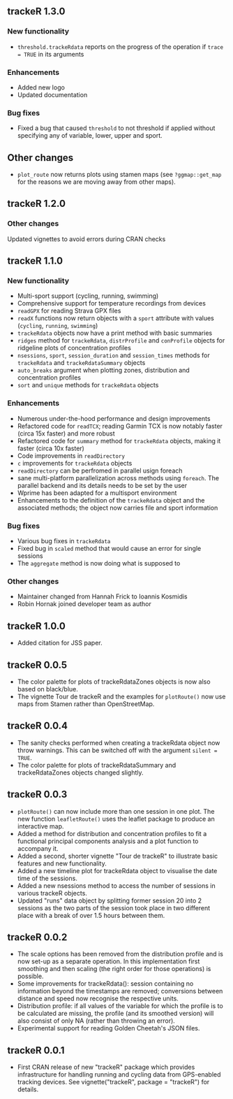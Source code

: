 ## trackeR 1.3.0

### New functionality
* `threshold.trackeRdata` reports on the progress of the operation if `trace = TRUE` in its arguments

### Enhancements
* Added new logo
* Updated documentation

### Bug fixes
* Fixed a bug that caused `threshold` to not threshold if applied without specifying any of variable, lower, upper and sport.

## Other changes
* `plot_route` now returns plots using stamen maps (see `?ggmap::get_map` for the reasons we are moving away from other maps).

## trackeR 1.2.0

### Other changes
Updated vignettes to avoid errors during CRAN checks

## trackeR 1.1.0

### New functionality
* Multi-sport support (cycling, running, swimming)
* Comprehensive support for temperature recordings from devices
* `readGPX` for reading Strava GPX files
* `readX` functions now return objects with a `sport` attribute with values (`cycling`, `running`, `swimming`)
* `trackeRdata` objects now have a print method with basic summaries
* `ridges` method for `trackeRdata`, `distrProfile` and `conProfile` objects for ridgeline plots of concentration profiles
* `nsessions`, `sport`, `session_duration` and `session_times` methods for `trackeRdata` and `trackeRdataSummary` objects
* `auto_breaks` argument when plotting zones, distribution and concentration profiles
* `sort` and `unique` methods for `trackeRdata` objects

### Enhancements
* Numerous under-the-hood performance and design improvements
* Refactored code for `readTCX`; reading Garmin TCX is now notably faster (circa 15x faster) and more robust
* Refactored code for `summary` method for `trackeRdata` objects, making it faster (circa 10x faster)
* Code improvements in `readDirectory`
* `c` improvements for `trackeRdata` objects
* `readDirectory` can be perfromed in parallel usign foreach
* sane multi-platform parallelization across methods using `foreach`. The parallel backend and its details needs to be set by the user
* Wprime has been adapted for a multisport environment
* Enhancements to the definition of the `trackeRdata` object and the associated methods; the object now carries file and sport information

### Bug fixes
* Various bug fixes in `trackeRdata`
* Fixed bug in `scaled` method that would cause an error for single sessions
* The `aggregate` method is now doing what is supposed to

### Other changes
* Maintainer changed from Hannah Frick to Ioannis Kosmidis
* Robin Hornak joined developer team as author


## trackeR 1.0.0
* Added citation for JSS paper.

## trackeR 0.0.5

* The color palette for plots of trackeRdataZones objects is now also based on black/blue.
* The vignette Tour de trackeR and the examples for `plotRoute()` now use maps from Stamen rather than OpenStreetMap.

## trackeR 0.0.4

* The sanity checks performed when creating a trackeRdata object now throw warnings. This can be switched off with the argument `silent = TRUE`.
* The color palette for plots of trackeRdataSummary and trackeRdataZones objects changed slightly.

## trackeR 0.0.3
* `plotRoute()` can now include more than one session in one plot. The
  new function `leafletRoute()` uses the leaflet package to produce an
  interactive map.
* Added a method for distribution and concentration profiles to fit a functional principal components analysis and a plot function to accompany it.
* Added a second, shorter vignette "Tour de trackeR" to illustrate basic features and new functionality.
* Added a new timeline plot for trackeRdata object to visualise the date time of the sessions.
* Added a new nsessions method to access the number of sessions in various trackeR objects.
* Updated "runs" data object by splitting former session 20 into 2 sessions as the two parts of the session took place in two different place with a break of over 1.5 hours between them.


## trackeR 0.0.2
* The scale options has been removed from the distribution profile and is now set-up as a separate operation. In this implementation first smoothing and then scaling (the right order for those operations) is possible.
* Some improvements for trackeRdata(): session containing no information beyond the timestamps are removed; conversions between distance and speed now recognise the respective units.
* Distribution profile: if all values of the variable for which the profile is to be calculated are missing, the profile (and its smoothed version) will also consist of only NA (rather than throwing an error).
* Experimental support for reading Golden Cheetah's JSON files.

## trackeR 0.0.1

* First CRAN release of new "trackeR" package which provides
  infrastructure for handling running and cycling data from
  GPS-enabled tracking devices. See vignette("trackeR", package =
  "trackeR") for details.
